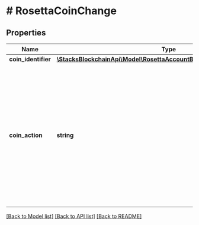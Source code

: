 # # RosettaCoinChange

## Properties

Name | Type | Description | Notes
------------ | ------------- | ------------- | -------------
**coin_identifier** | [**\StacksBlockchainApi\Model\RosettaAccountBalanceResponseCoinIdentifier**](RosettaAccountBalanceResponseCoinIdentifier.md) |  |
**coin_action** | **string** | CoinActions are different state changes that a Coin can undergo. When a Coin is created, it is coin_created. When a Coin is spent, it is coin_spent. It is assumed that a single Coin cannot be created or spent more than once. |

[[Back to Model list]](../../README.md#models) [[Back to API list]](../../README.md#endpoints) [[Back to README]](../../README.md)
